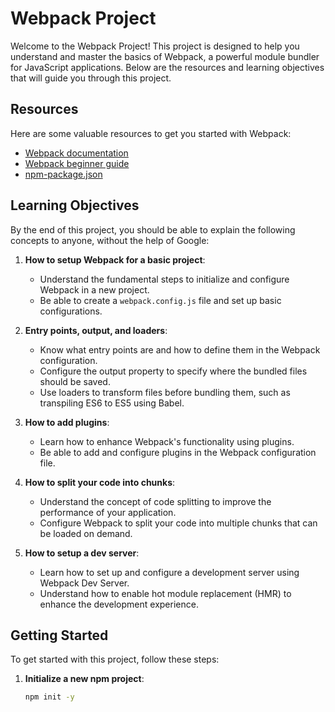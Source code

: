 # Webpack Project

Welcome to the Webpack Project! This project is designed to help you understand and master the basics of Webpack, a powerful module bundler for JavaScript applications. Below are the resources and learning objectives that will guide you through this project.

## Resources

Here are some valuable resources to get you started with Webpack:

- [Webpack documentation](https://webpack.js.org/concepts/)
- [Webpack beginner guide](https://webpack.js.org/guides/getting-started/)
- [npm-package.json](https://docs.npmjs.com/creating-a-package-json-file)

## Learning Objectives

By the end of this project, you should be able to explain the following concepts to anyone, without the help of Google:

1. **How to setup Webpack for a basic project**:
   - Understand the fundamental steps to initialize and configure Webpack in a new project.
   - Be able to create a `webpack.config.js` file and set up basic configurations.

2. **Entry points, output, and loaders**:
   - Know what entry points are and how to define them in the Webpack configuration.
   - Configure the output property to specify where the bundled files should be saved.
   - Use loaders to transform files before bundling them, such as transpiling ES6 to ES5 using Babel.

3. **How to add plugins**:
   - Learn how to enhance Webpack's functionality using plugins.
   - Be able to add and configure plugins in the Webpack configuration file.

4. **How to split your code into chunks**:
   - Understand the concept of code splitting to improve the performance of your application.
   - Configure Webpack to split your code into multiple chunks that can be loaded on demand.

5. **How to setup a dev server**:
   - Learn how to set up and configure a development server using Webpack Dev Server.
   - Understand how to enable hot module replacement (HMR) to enhance the development experience.

## Getting Started

To get started with this project, follow these steps:

1. **Initialize a new npm project**:
   ```bash
   npm init -y

